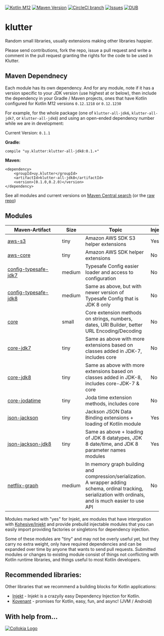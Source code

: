 [![Kotlin M12](https://img.shields.io/badge/Kotlin-M12%20%40%200.12.1230-blue.svg)](http://kotlinlang.org) [![Maven Version](https://img.shields.io/maven-central/v/uy.klutter/klutter-all-jdk8.svg)](http://search.maven.org/#search%7Cga%7C1%7Cg%3A%22uy.klutter%22) [![CircleCI branch](https://img.shields.io/circleci/project/klutter/klutter/master.svg)](https://circleci.com/gh/klutter/klutter/tree/master) [![Issues](https://img.shields.io/github/issues/klutter/klutter.svg)](https://github.com/klutter/klutter/issues?q=is%3Aopen) [![DUB](https://img.shields.io/dub/l/vibe-d.svg)](https://github.com/klutter/klutter/blob/master/LICENSE) 

# klutter
Random small libraries, usually extensions making other libraries happier.  

Please send contributions, fork the repo, issue a pull request and write a comment in the pull request granting the rights for the code to be used in Klutter.

## Maven Dependnecy

Each module has its own dependency.  And for any module, note if it has a version specific to your JDK version (use highest at or below), then include the dependency in your Gradle / Maven projects, ones that have Kotlin configured for Kotlin M12 versions `0.12.1218` or `0.12.1230`

For example, for the whole package (one of `klutter-all-jdk6`, `klutter-all-jdk7`, or `klutter-all-jdk8`) and using an open-ended dependency number while we are in development:

Current Version:  `0.1.1` 

**Gradle:**

```
compile "uy.klutter:klutter-all-jdk8:0.1.+"
```

**Maven:**
```
<dependency>
    <groupId>uy.klutter</groupId>
    <artifactId>klutter-all-jdk8</artifactId>
    <version>[0.1.0,0.2.0)</version>
</dependency>
```
 
See all modules and current versions on [Maven Central search](http://search.maven.org/#search%7Cga%7C1%7Cg%3A%22uy.klutter%22%20) (or the [raw repo](https://repo1.maven.org/maven2/uy/klutter/))

## Modules

|&nbsp;&nbsp;&nbsp;&nbsp;&nbsp;Maven&#8209;Artifact&nbsp;&nbsp;&nbsp;&nbsp;&nbsp;|Size|Topic|Injekt|
|------|------|------|------|
|[aws-s3](https://github.com/klutter/klutter/tree/master/aws-s3)|tiny|Amazon AWS SDK S3 helper extensions|Yes|
|[aws-core](https://github.com/klutter/klutter/tree/master/aws)|tiny|Amazon AWS SDK helper extensions|No|
|[config-typesafe-jdk7](https://github.com/klutter/klutter/tree/master/config-typesafe-jdk7)|medium|Typesafe Config easier loader and access to configuration|No|
|[config-typesafe-jdk8](https://github.com/klutter/klutter/tree/master/config-typesafe-jdk8)|medium|Same as above, but with newer version of Typesafe Config that is JDK 8 only|No|
|[core](https://github.com/klutter/klutter/tree/master/core)|small|Core extension methods on strings, numbers, dates, URI Builder, better URL Encoding/Decoding|No|
|[core-jdk7](https://github.com/klutter/klutter/tree/master/core-jdk7)|tiny|Same as above with more extensions based on classes added in JDK-7, includes core|No|
|[core-jdk8](https://github.com/klutter/klutter/tree/master/core-jdk8)|tiny|Same as above with more extensions based on classes added in JDK-8, includes core-JDK-7 & core|No|
|[core-jodatime](https://github.com/klutter/klutter/tree/master/core-jodatime)|tiny|Joda time extension methods, includes core|No|
|[json-jackson](https://github.com/klutter/klutter/tree/master/json-jackson)|tiny|Jackson JSON Data Binding extensions + loading of Kotlin module|Yes|
|[json-jackson-jdk8](https://github.com/klutter/klutter/tree/master/json-jackson-jdk8)|tiny|Same as above + loading of JDK 8 datatypes, JDK 8 date/time, and JDK 8 parameter names modules|Yes|
|[netflix-graph](https://github.com/klutter/klutter/tree/master/netflix-graph)|medium|In memory graph building and compression/serialization.  A wrapper adding schema, ordinal tracking, serialization with ordinals, and is much easier to use API|No|

Modules marked with "yes" for Injekt, are modules that have intergration with [Kohesive/Injekt](http://github.com/kohesive/injekt) and provide prebuild injectable modules that you can easily import providing factories or singletons for dependency injection.

Some of these modules are "tiny" and may not be overly useful yet, but they carry no extra weight, only have required dependencies and can be expanded over time by anyone that wants to send pull requests.  Submitted modules or changes to existing module consist of things not conflicting with Kotlin runtime libraries, and things useful to most Kotlin developers.

## Recommended libraries:

Other libraries that we recommend a building blocks for Kotlin applications:

* [Injekt](https://github.com/kohesive/injekt/blob/master/README.md) - Injekt is a crazyily easy Dependency Injection for Kotlin. 
* [Kovenant](http://kovenant.komponents.nl) - promises for Kotlin, easy, fun, and async! (JVM / Android)

## With help from...

[![Collokia Logo](https://www.collokia.com/images/collokia-logo-210x75.png)](https://www.collokia.com)


